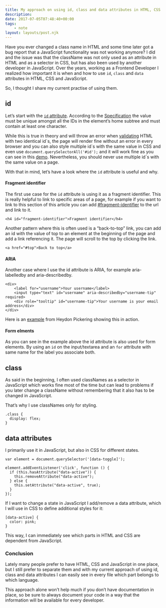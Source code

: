 ```yaml
---
title: My approach on using id, class and data attributes in HTML, CSS and JavaScript
description: 
date: 2017-07-05T07:48:40+00:00
tags:
    - note
layout: layouts/post.njk
---
```


Have you ever changed a class name in HTML and some time later got a bug report that a JavaScript functionality was not working anymore? I did and the issue was that the className was not only used as an attribute in HTML and as a selector in CSS, but has also been used by another developer in JavaScript. Over the years, working as a Frontend Developer I realized how important it is when and how to use `id`, `class` and `data` attributes in HTML, CSS and JavaScript.

So, I thought I share my current practise of using them.  

id
--

Let’s start with the [`id` attribute](https://developer.mozilla.org/en/docs/Web/HTML/Global_attributes/id). According to the [Specification](https://www.w3.org/TR/html5/dom.html#the-id-attribute) the value must be unique amongst all the IDs in the element’s home subtree and must contain at least one character.

While this is true in theory and will throw an error when [validating](https://validator.nu/) HTML with two identical id\`s, the page will render fine without an error in every browser and you can also style multiple id\`s with the same value in CSS and even use `document.querySelectorAll('#id');` and it will work fine as you can see in this [demo](http://jsbin.com/fewaziq/edit?html,css,js,output). Nevertheless, you should never use multiple id\`s with the same value on a page.

With that in mind, let’s have a look where the `id` attribute is useful and why.

#### Fragment identifier

The first use case for the `id` attribute is using it as a fragment identifier. This is really helpful to link to specific areas of a page, for example if you want to link to this section of this article you can add [#fragment-identifier](#fragment-identifier) to the url and link to it.

    <h4 id="fragment-identifier">Fragment identifier</h4>
    

Another pattern where this is often used is a “back-to-top” link, you can add an id with the value of top to an element at the beginning of the page and add a link referencing it. The page will scroll to the top by clicking the link.

    <a href="#top">Back to top</a>
    

#### ARIA

Another case where I use the id attribute is ARIA, for example aria-labelledby and aria-describedby.

    <div>
        <label for="username">Your username</label>
        <input type="text" id="username" aria-describedby="username-tip" required>
        <div role="tooltip" id="username-tip">Your username is your email address</div>
    </div>

Here is an [example](http://heydonworks.com/practical_aria_examples/#input-tooltip) from Heydon Pickering showing this in action.

#### Form elments

As you can see in the example above the id attribute is also used for form elements. By using an `id` on the input/textarea and an `for` attribute with same name for the label you associate both.

class
-----

As said in the beginning, I often used classNames as a selector in JavaScript which works fine most of the time but can lead to problems if you later change a className without remembering that it also has to be changed in JavaScript.

That’s why I use classNames only for styling.

    
    .class {
      display: flex;
    }
    

data attributes
---------------

I primarily use it in JavaScript, but also in CSS for different states.

    var element = document.querySelector('[data-toggle]');
    
    element.addEventListener('click', function () {
      if (this.hasAttribute("data-active")) {
        this.removeAttribute("data-active");
      } else {
        this.setAttribute("data-active", true);
      }
    });
    

If I want to change a state in JavaScript I add/remove a data attribute, which I will use in CSS to define additional styles for it:

    
    [data-active] {
      color: pink;
    }
    

This way, I can immediately see which parts in HTML and CSS are dependent from JavaScript.

### Conclusion

Lately many people prefer to have HTML, CSS and JavaScript in one place, but I still prefer to separate them and with my current approach of using id, class and data attributes I can easily see in every file which part belongs to which language.

This approach alone won’t help much if you don’t have documentation in place, so be sure to always document your code in a way that the information will be available for every developer.
